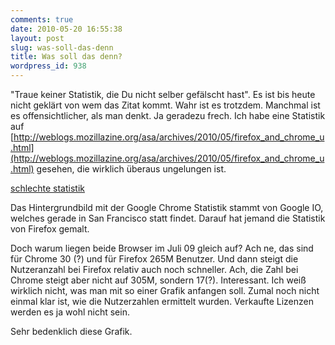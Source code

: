 ```yaml
---
comments: true
date: 2010-05-20 16:55:38
layout: post
slug: was-soll-das-denn
title: Was soll das denn?
wordpress_id: 938
---
```


"Traue keiner Statistik, die Du nicht selber gefälscht hast". Es ist bis heute nicht geklärt von wem das Zitat kommt. Wahr ist es trotzdem. Manchmal ist es offensichtlicher, als man denkt. Ja geradezu frech. Ich habe eine Statistik auf [http://weblogs.mozillazine.org/asa/archives/2010/05/firefox_and_chrome_u.html](http://weblogs.mozillazine.org/asa/archives/2010/05/firefox_and_chrome_u.html) gesehen, die wirklich überaus ungelungen ist.

[schlechte statistik](http://farm2.static.flickr.com/1168/4622613463_09b644c84a_o.png)

Das Hintergrundbild mit der Google Chrome Statistik stammt von Google IO, welches gerade in San Francisco statt findet. Darauf hat jemand die Statistik von Firefox gemalt.

Doch warum liegen beide Browser im Juli 09 gleich auf? Ach ne, das sind für Chrome 30 (?) und für Firefox 265M Benutzer. Und dann steigt die Nutzeranzahl bei Firefox relativ auch noch schneller. Ach, die Zahl bei Chrome steigt aber nicht auf 305M, sondern 17(?). Interessant. Ich weiß wirklich nicht, was man mit so einer Grafik anfangen soll. Zumal noch nicht einmal klar ist, wie die Nutzerzahlen ermittelt wurden. Verkaufte Lizenzen werden es ja wohl nicht sein.

Sehr bedenklich diese Grafik.
